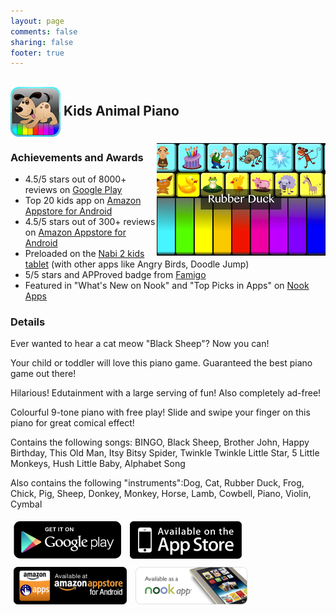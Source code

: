 ```yaml
---
layout: page
comments: false
sharing: false
footer: true
---
```

<h2 style="padding-top:0px;"> <img src="/images/icons/animal_piano_icon_80.png" style="height:80px; border:0px; vertical-align:middle"> Kids Animal Piano</img> <img src="/images/icons/animal_piano_screen_180.png" style="height:180px; border:0px; float:right; margin-top:10px;" /></h2>


### Achievements and Awards


- 4.5/5 stars out of 8000+ reviews on <a href="https://play.google.com/store/apps/details?id=com.androidcave.animalpiano.free">Google Play</a>
- Top 20 kids app on <a href="http://www.amazon.com/gp/product/B00866UOY2">Amazon Appstore for Android</a>
- 4.5/5 stars out of 300+ reviews on <a href="http://www.amazon.com/gp/product/B00866UOY2">Amazon Appstore for Android</a>
- Preloaded on the <a href="http://www.nabitablet.com/support/article/what-apps-come-preloaded-nabi-2">Nabi 2 kids tablet</a> (with other apps like Angry Birds, Doodle Jump)
- 5/5 stars and APProved badge from <a href="http://www.famigo.com/app/kids-animal-piano-free/">Famigo</a>
- Featured in "What's New on Nook" and "Top Picks in Apps" on <a href="http://www.barnesandnoble.com/w/kids-animal-piano-rad-lemur/1112133691">Nook Apps</a>


### Details

Ever wanted to hear a cat meow "Black Sheep"? Now you can!

Your child or toddler will love this piano game. Guaranteed the best piano game out there!

Hilarious! Edutainment with a large serving of fun! Also completely ad-free!

Colourful 9-tone piano with free play! Slide and swipe your finger on this piano for great comical effect!

Contains the following songs: BINGO, Black Sheep, Brother John, Happy Birthday, This Old Man, Itsy Bitsy Spider,
Twinkle Twinkle Little Star, 5 Little Monkeys, Hush Little Baby, Alphabet Song

Also contains the following "instruments":Dog, Cat, Rubber Duck, Frog, Chick, Pig, Sheep, Donkey, Monkey,
Horse, Lamb, Cowbell, Piano, Violin, Cymbal

<a href="https://play.google.com/store/apps/details?id=com.androidcave.animalpiano.free"><img style="border:0;margin:5px;margin:5px;" src="/images/appstores/google_play_badge.png" /></a>
<a href="http://itunes.apple.com/app/kids-animal-piano/id541458791?mt=8" target="itunes_store"><img src="/images/appstores/appstore_badge.png" style="border:0;margin:5px;"/></a>
<a href="http://www.amazon.com/gp/product/B00866UOY2"><img src="/images/appstores/amazon_badge.png" style="border:0;margin:5px;"/></a>
<a href="http://www.barnesandnoble.com/w/kids-animal-piano-rad-lemur/1112133691"><img src="/images/appstores/nook_badge.png" style="border:0;margin:5px;"/></a>